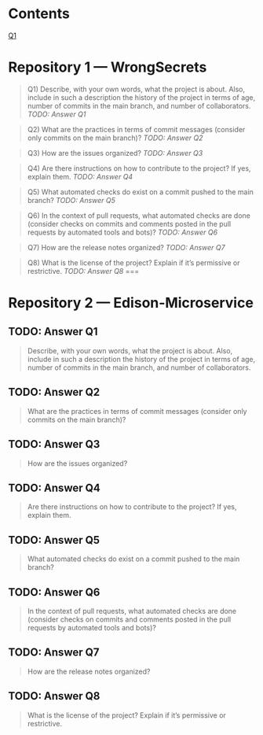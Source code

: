 # Contents
[Q1](../#Q1)
# Repository 1 — WrongSecrets
> Q1) Describe, with your own words, what the project is about. Also, include in such a description the history of the project in terms of age, number of commits in the main branch, and number of collaborators.
*TODO: Answer Q1*

> Q2) What are the practices in terms of commit messages (consider only commits on the main branch)?
*TODO: Answer  Q2*

> Q3) How are the issues organized?
*TODO: Answer Q3*

> Q4) Are there instructions on how to contribute to the project? If yes, explain them.
*TODO: Answer Q4*

> Q5) What automated checks do exist on a commit pushed to the main branch?
*TODO: Answer Q5*

> Q6) In the context of pull requests, what automated checks are done (consider checks on commits and comments posted in the pull requests by automated tools and bots)?
*TODO: Answer Q6*

> Q7) How are the release notes organized?
*TODO: Answer Q7*

> Q8) What is the license of the project? Explain if it’s permissive or restrictive.
*TODO: Answer Q8*
=== 
# Repository 2 — Edison-Microservice
## TODO: Answer Q1
> Describe, with your own words, what the project is about. Also, include in such a description the history of the project in terms of age, number of commits in the main branch, and number of collaborators.

## TODO: Answer Q2
> What are the practices in terms of commit messages (consider only commits on the main branch)?

## TODO: Answer Q3
> How are the issues organized?

## TODO: Answer Q4
> Are there instructions on how to contribute to the project? If yes, explain them.
## TODO: Answer Q5
> What automated checks do exist on a commit pushed to the main branch?
## TODO: Answer Q6
> In the context of pull requests, what automated checks are done (consider checks on commits and comments posted in the pull requests by automated tools and bots)?
## TODO: Answer Q7
> How are the release notes organized?
## TODO: Answer Q8
> What is the license of the project? Explain if it’s permissive or restrictive.

